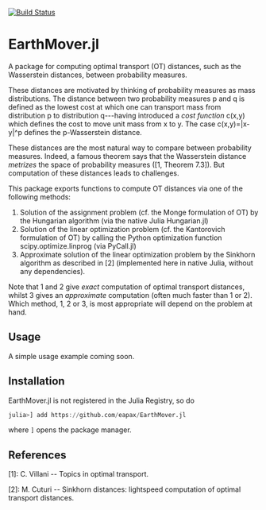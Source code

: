 [![Build Status](https://travis-ci.com/eapax/EarthMover.jl.svg?branch=master)](https://travis-ci.com/eapax/EarthMover.jl)

# EarthMover.jl

A package for computing optimal transport (OT) distances, such as the Wasserstein distances, between probability measures.

These distances are motivated by thinking of probability measures as mass distributions. The distance between two probability measures p and q is defined as the lowest cost at which one can transport mass from distribution p to distribution q---having introduced a *cost function* c(x,y) which defines the cost to move unit mass from x to y. The case c(x,y)=|x-y|^p defines the p-Wasserstein distance.

These distances are the most natural way to compare between probability measures. Indeed, a famous theorem says that the Wasserstein distance *metrizes* the space of probability measures ([1, Theorem 7.3]). But computation of these distances leads to challenges.

This package exports functions to compute OT distances via one of the following methods:

1) Solution of the assignment problem (cf. the Monge formulation of OT) by the Hungarian algorithm (via the native Julia Hungarian.jl)
2) Solution of the linear optimization problem (cf. the Kantorovich formulation of OT) by calling the Python optimization function scipy.optimize.linprog (via PyCall.jl)
3) Approximate solution of the linear optimization problem by the Sinkhorn algorithm as described in [2] (implemented here in native Julia, without any dependencies).

Note that 1 and 2 give *exact* computation of optimal transport distances, whilst 3 gives an *approximate* computation (often much faster than 1 or 2). Which method, 1, 2 or 3, is most appropriate will depend on the problem at hand. 

## Usage

A simple usage example coming soon.


## Installation

EarthMover.jl is not registered in the Julia Registry, so do
```julia
julia>] add https://github.com/eapax/EarthMover.jl
```
where `]` opens the package manager.

## References

[1]: C. Villani -- Topics in optimal transport. 

[2]: M. Cuturi -- Sinkhorn distances: lightspeed computation of optimal transport distances. 
